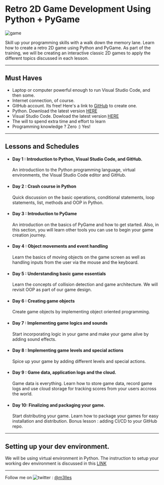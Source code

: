 # Retro 2D Game Development Using Python + PyGame

![game](https://i.imgur.com/FjTAdBL.png)

Skill up your programming skills with a walk down the memory lane. Learn how to create a retro 2D game using Python and PyGame. As part of the training, we will be creating an interactive classic 2D games to apply the different topics discussed in each lesson.

<hr/>

## Must Haves

- Laptop or computer powerful enough to run Visual Studio Code, and then some.
- Internet connection, of course.
- GitHub account. Its free! Here's a link to [GitHub](https://www.github.com) to create one.
- Python. Download the latest version [HERE](https://www.python.org/downloads/)
- Visual Studio Code. Dowload the latest version [HERE](https://code.visualstudio.com/Download)
- The will to spend extra time and effort to learn
- Programming knowledge ? Zero :) Yes!

<hr/>

## Lessons and Schedules

- #### Day 1 : Introduction to Python, Visual Studio Code, and GitHub.
  
  An introductiion to the Python programming language, virtual environments, the Visual Studio Code editor and GitHub.
  
- #### Day 2 : Crash course in Python

  Quick discussion on the basic operations, conditional statements, loop statements, list, methods and OOP in Python.
  
- #### Day 3 : Introduction to PyGame

  An introduction on the basics of PyGame and how to get started. Also, in this section, you will learn other tools you can use to begin your game creation journey.
  
- #### Day 4 : Object movements and event handling

  Learn the basics of moving objects on the game screen as well as handling inputs from the user via the mouse and the keyboard.
  
- #### Day 5 : Understanding basic game essentials

  Learn the concepts of collision detection and game architecture. We will revisit OOP as part of our game design.
  
- #### Day 6 : Creating game objects

  Create game objects by implementing object oriented programming.
  
- #### Day 7 : Implementing game logics and sounds

  Start incorporating logic in your game and make your game alive by adding sound effects.
  
- #### Day 8 : Implementing game levels and special actions

  Spice up your game by adding different levels and special actions.
  
- #### Day 9 : Game data, application logs and the cloud.

  Game data is everything. Learn how to store game data, record game logs and use cloud storage for tracking scores from your users accross the world.
  
- #### Day 10: Finalizing and packaging your game.

  Start distributing your game. Learn how to package your games for easy installation and distribution. Bonus lesson : adding CI/CD to your GitHub repo.
  
<hr/>

## Setting up your dev environment.

We will be using virtual environment in Python.  The instruction to setup your working dev environment is discussed in this [LINK](https://github.com/trashvin/python-gamedev-2021/blob/main/lesson/how-to.md)


<hr/>


Follow me on <img title="a title" alt="twitter" src="https://i.imgur.com/JLLlB5S.png"> : [@m3lles](https://twitter.com/m3lles)
